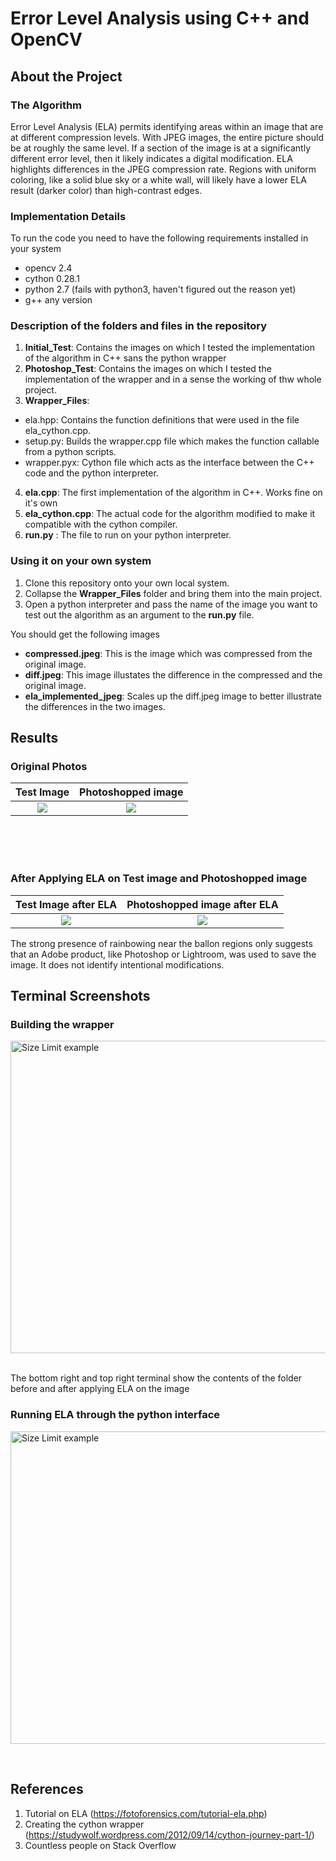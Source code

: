 # Error Level Analysis using C++ and OpenCV #

## About the Project ##

### The Algorithm ###
Error Level Analysis (ELA) permits identifying areas within an image that are at different compression levels. With JPEG images, 
the entire picture should be at roughly the same level. If a section of the image is at a significantly different error level, 
then it likely indicates a digital modification. ELA highlights differences in the JPEG compression rate. Regions with uniform 
coloring, like a solid blue sky or a white wall, will likely have a lower ELA result (darker color) than high-contrast edges.

### Implementation Details ###
To run the code you need to have the following requirements installed in your system

* opencv 2.4
* cython 0.28.1
* python 2.7 (fails with python3, haven't figured out the reason yet)
* g++ any version

### Description of the folders and files in the repository ###
1. **Initial_Test**: Contains the images on which I tested the implementation of the algorithm in C++ sans the python wrapper
2. **Photoshop_Test**: Contains the images on which I tested the implementation of the wrapper and in a sense the working of thw whole 
project.
3. **Wrapper_Files**:
  * ela.hpp: Contains the function definitions that were used in the file ela_cython.cpp.
  * setup.py: Builds the wrapper.cpp file which makes the function callable from a python scripts.
  * wrapper.pyx: Cython file which acts as the interface between the C++ code and the python interpreter.
4. **ela.cpp**: The first implementation of the algorithm in C++. Works fine on it's own 
5. **ela_cython.cpp**: The actual code for the algorithm modified to make it compatible with the cython compiler.
6. **run.py** : The file to run on your python interpreter.

### Using it on your own system ###
1. Clone this repository onto your own local system.
2. Collapse the **Wrapper_Files** folder and bring them into the main project. 
3. Open a python interpreter and pass the name of the image you want to test out the algorithm as an argument to the **run.py** file.

You should get the following images
* **compressed.jpeg**: This is the image which was compressed from the original image.
* **diff.jpeg**: This image illustates the difference in the compressed and the original image.
* **ela_implemented_jpeg**: Scales up the diff.jpeg image to better illustrate the differences in the two images.

## Results ##

### Original Photos ###

Test Image             |  Photoshopped image
:-------------------------:|:-------------------------:
![](https://github.com/wannabeOG/image/blob/master/Photoshop_Test/test.jpeg)  |  ![](https://github.com/wannabeOG/image/blob/master/Photoshop_Test/photoshopped_test.jpeg)
<br>
<br>
<br>

### After Applying ELA on Test image and Photoshopped image ###
Test Image after ELA            |  Photoshopped image after ELA
:-------------------------:|:-------------------------:
![](https://github.com/wannabeOG/image/blob/master/Photoshop_Test/ela_implemeneted_test.jpg)  |  ![](https://github.com/wannabeOG/image/blob/master/Photoshop_Test/ela_implemented_img.jpg)

The strong presence of rainbowing near the ballon regions only suggests that an Adobe product, like Photoshop or Lightroom, was used to save the image. It does not identify intentional modifications. 

## Terminal Screenshots ##

### Building the wrapper ###

<p align="left">
  <img src="https://github.com/wannabeOG/image/blob/master/Initial_Test/Screenshot%20from%202018-04-11%2015-40-15.png" alt="Size Limit example"
       width="1300" height="500">
</p>
<br>
 The bottom right and top right terminal show the contents of the folder before and after applying ELA on the image
 
 ### Running ELA through the python interface ###
 <p align="left">
  <img src="https://github.com/wannabeOG/image/blob/master/Initial_Test/Screenshot%20from%202018-04-11%2016-49-12.png" alt="Size Limit example"
       width="1300" height="500">
</p>
<br>
 

## References ##
1. Tutorial on ELA  (https://fotoforensics.com/tutorial-ela.php)
2. Creating the cython wrapper (https://studywolf.wordpress.com/2012/09/14/cython-journey-part-1/)
3. Countless people on Stack Overflow

